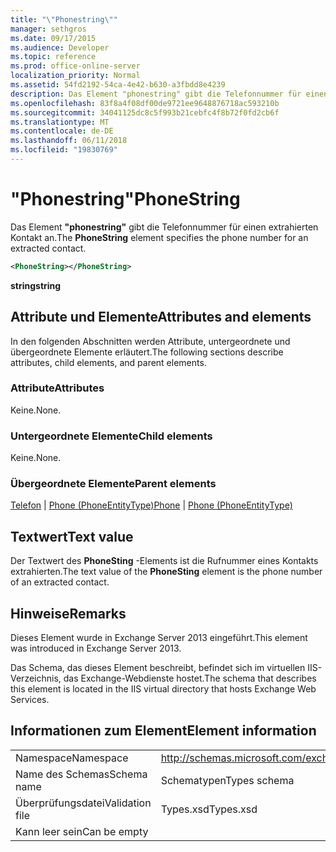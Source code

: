 ```yaml
---
title: "\"Phonestring\""
manager: sethgros
ms.date: 09/17/2015
ms.audience: Developer
ms.topic: reference
ms.prod: office-online-server
localization_priority: Normal
ms.assetid: 54fd2192-54ca-4e42-b630-a3fbdd8e4239
description: Das Element "phonestring" gibt die Telefonnummer für einen extrahierten Kontakt an.
ms.openlocfilehash: 83f8a4f08df00de9721ee9648876718ac593210b
ms.sourcegitcommit: 34041125dc8c5f993b21cebfc4f8b72f0fd2cb6f
ms.translationtype: MT
ms.contentlocale: de-DE
ms.lasthandoff: 06/11/2018
ms.locfileid: "19830769"
---
```

# <a name="phonestring"></a><span data-ttu-id="889c5-103">"Phonestring"</span><span class="sxs-lookup"><span data-stu-id="889c5-103">PhoneString</span></span>

<span data-ttu-id="889c5-104">Das Element **"phonestring"** gibt die Telefonnummer für einen extrahierten Kontakt an.</span><span class="sxs-lookup"><span data-stu-id="889c5-104">The **PhoneString** element specifies the phone number for an extracted contact.</span></span> 
  
```XML
<PhoneString></PhoneString>
```

 <span data-ttu-id="889c5-105">**string**</span><span class="sxs-lookup"><span data-stu-id="889c5-105">**string**</span></span>
## <a name="attributes-and-elements"></a><span data-ttu-id="889c5-106">Attribute und Elemente</span><span class="sxs-lookup"><span data-stu-id="889c5-106">Attributes and elements</span></span>

<span data-ttu-id="889c5-107">In den folgenden Abschnitten werden Attribute, untergeordnete und übergeordnete Elemente erläutert.</span><span class="sxs-lookup"><span data-stu-id="889c5-107">The following sections describe attributes, child elements, and parent elements.</span></span>
  
### <a name="attributes"></a><span data-ttu-id="889c5-108">Attribute</span><span class="sxs-lookup"><span data-stu-id="889c5-108">Attributes</span></span>

<span data-ttu-id="889c5-109">Keine.</span><span class="sxs-lookup"><span data-stu-id="889c5-109">None.</span></span>
  
### <a name="child-elements"></a><span data-ttu-id="889c5-110">Untergeordnete Elemente</span><span class="sxs-lookup"><span data-stu-id="889c5-110">Child elements</span></span>

<span data-ttu-id="889c5-111">Keine.</span><span class="sxs-lookup"><span data-stu-id="889c5-111">None.</span></span>
  
### <a name="parent-elements"></a><span data-ttu-id="889c5-112">Übergeordnete Elemente</span><span class="sxs-lookup"><span data-stu-id="889c5-112">Parent elements</span></span>

<span data-ttu-id="889c5-113">[Telefon](phone.md) | [Phone (PhoneEntityType)](phone-phoneentitytype.md)</span><span class="sxs-lookup"><span data-stu-id="889c5-113">[Phone](phone.md) | [Phone (PhoneEntityType)](phone-phoneentitytype.md)</span></span>
  
## <a name="text-value"></a><span data-ttu-id="889c5-114">Textwert</span><span class="sxs-lookup"><span data-stu-id="889c5-114">Text value</span></span>

<span data-ttu-id="889c5-115">Der Textwert des **PhoneSting** -Elements ist die Rufnummer eines Kontakts extrahierten.</span><span class="sxs-lookup"><span data-stu-id="889c5-115">The text value of the **PhoneSting** element is the phone number of an extracted contact.</span></span> 
  
## <a name="remarks"></a><span data-ttu-id="889c5-116">Hinweise</span><span class="sxs-lookup"><span data-stu-id="889c5-116">Remarks</span></span>

<span data-ttu-id="889c5-117">Dieses Element wurde in Exchange Server 2013 eingeführt.</span><span class="sxs-lookup"><span data-stu-id="889c5-117">This element was introduced in Exchange Server 2013.</span></span>
  
<span data-ttu-id="889c5-118">Das Schema, das dieses Element beschreibt, befindet sich im virtuellen IIS-Verzeichnis, das Exchange-Webdienste hostet.</span><span class="sxs-lookup"><span data-stu-id="889c5-118">The schema that describes this element is located in the IIS virtual directory that hosts Exchange Web Services.</span></span>
  
## <a name="element-information"></a><span data-ttu-id="889c5-119">Informationen zum Element</span><span class="sxs-lookup"><span data-stu-id="889c5-119">Element information</span></span>

|||
|:-----|:-----|
|<span data-ttu-id="889c5-120">Namespace</span><span class="sxs-lookup"><span data-stu-id="889c5-120">Namespace</span></span>  <br/> |http://schemas.microsoft.com/exchange/services/2006/types  <br/> |
|<span data-ttu-id="889c5-121">Name des Schemas</span><span class="sxs-lookup"><span data-stu-id="889c5-121">Schema name</span></span>  <br/> |<span data-ttu-id="889c5-122">Schematypen</span><span class="sxs-lookup"><span data-stu-id="889c5-122">Types schema</span></span>  <br/> |
|<span data-ttu-id="889c5-123">Überprüfungsdatei</span><span class="sxs-lookup"><span data-stu-id="889c5-123">Validation file</span></span>  <br/> |<span data-ttu-id="889c5-124">Types.xsd</span><span class="sxs-lookup"><span data-stu-id="889c5-124">Types.xsd</span></span>  <br/> |
|<span data-ttu-id="889c5-125">Kann leer sein</span><span class="sxs-lookup"><span data-stu-id="889c5-125">Can be empty</span></span>  <br/> ||
   

